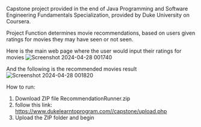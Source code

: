 Capstone project provided in the end of Java Programming and Software Engineering 
Fundamentals Specialization, provided by Duke University on Coursera. 

Project Function determines movie recommendations, based on users given ratings for movies they may have seen or not seen.

Here is the main web page where the user would input their ratings for movies
![Screenshot 2024-04-28 001740](https://github.com/murphman10/Capstone-Project---Recommendation-System/assets/28036185/b8d4cbfa-6cea-4856-bef5-bbbe2353c656)

And the following is the recommended movies result
![Screenshot 2024-04-28 001820](https://github.com/murphman10/Capstone-Project---Recommendation-System/assets/28036185/c8e10fbc-bf91-4390-8ff3-6677a480286d)

How to run:
1. Download ZIP file RecommendationRunner.zip
2. follow this link: https://www.dukelearntoprogram.com//capstone/upload.php
3. Upload the ZIP folder and begin
